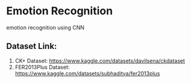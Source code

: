 # Emotion Recognition
emotion recognition using CNN

## Dataset Link:

1. CK+ Dataset: https://www.kaggle.com/datasets/davilsena/ckdataset
2. FER2013Plus Dataset: https://www.kaggle.com/datasets/subhaditya/fer2013plus